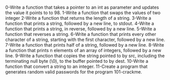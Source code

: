 0-Write a function that takes a pointer to an int as parameter and updates the value it points to to 98.
1-Write a function that swaps the values of two integer
2-Write a function that returns the length of a string.
3-Write a function that prints a string, followed by a new line, to stdout.
4-Write a function that prints a string, in reverse, followed by a new line.
5-Write a function that reverses a string.
6-Write a function that prints every other character of a string, starting with the first character, followed by a new line.
7-Write a function that prints half of a string, followed by a new line.
8-Write a function that prints n elements of an array of integers, followed by a new line.
9-Write a function that copies the string pointed to by src, including the terminating null byte (\0), to the buffer pointed to by dest.
10-Write a function that convert a string to an integer.
11-Create a program that generates random valid passwords for the program 101-crackme.

